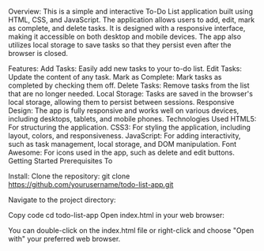 Overview: 
This is a simple and interactive To-Do List application built using HTML, CSS, and JavaScript. The application allows users to add, edit, mark as complete, and delete tasks. It is designed with a responsive interface, 
making it accessible on both desktop and mobile devices. The app also utilizes local storage to save tasks so that they persist even after the browser is closed.

Features:
Add Tasks: Easily add new tasks to your to-do list.
Edit Tasks: Update the content of any task.
Mark as Complete: Mark tasks as completed by checking them off.
Delete Tasks: Remove tasks from the list that are no longer needed.
Local Storage: Tasks are saved in the browser's local storage, allowing them to persist between sessions.
Responsive Design: The app is fully responsive and works well on various devices, including desktops, tablets, and mobile phones.
Technologies Used
HTML5: For structuring the application.
CSS3: For styling the application, including layout, colors, and responsiveness.
JavaScript: For adding interactivity, such as task management, local storage, and DOM manipulation.
Font Awesome: For icons used in the app, such as delete and edit buttons.
Getting Started
Prerequisites
To

Install:
Clone the repository:
git clone https://github.com/yourusername/todo-list-app.git

Navigate to the project directory:



Copy code
cd todo-list-app
Open index.html in your web browser:

You can double-click on the index.html file or right-click and choose "Open with" your preferred web browser.

